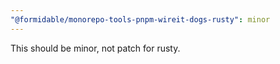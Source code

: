 ```yaml
---
"@formidable/monorepo-tools-pnpm-wireit-dogs-rusty": minor
---
```


This should be minor, not patch for rusty.
